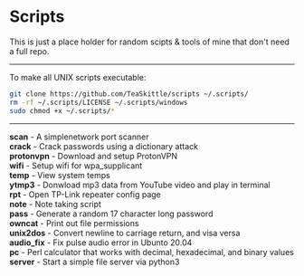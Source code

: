 Scripts
===

This is just a place holder for random scipts & tools of mine that don't need a full repo.

---

To make all UNIX scripts executable:
```Bash
git clone https://github.com/TeaSkittle/scripts ~/.scripts/
rm -rf ~/.scripts/LICENSE ~/.scripts/windows
sudo chmod +x ~/.scripts/*
```
---

**scan** - A simplenetwork port scanner  
**crack** - Crack passwords using a dictionary attack  
**protonvpn** - Download and setup ProtonVPN  
**wifi** - Setup wifi for wpa_supplicant  
**temp** - View system temps  
**ytmp3** - Donwload mp3 data from YouTube video and play in terminal  
**rpt** - Open TP-Link repeater config page  
**note** - Note taking script  
**pass** - Generate a random 17 character long password   
**owncat** - Print out file permissions  
**unix2dos** - Convert newline to carriage return, and visa versa  
**audio_fix** - Fix pulse audio error in Ubunto 20.04  
**pc** - Perl calculator that works with decimal, hexadecimal, and binary values  
**server** - Start a simple file server via python3
